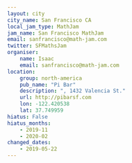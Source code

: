 ```yaml
---
layout: city
city_name: San Francisco CA
local_jam_type: MathJam
jam_name: San Francisco MathJam
email: sanfrancisco@math-jam.com
twitter: SFMathsJam
organiser:
    name: Isaac
    email: sanfrancisco@math-jam.com
location:
    group: north-america
    pub_name: "Pi Bar"
    description: ", 1432 Valencia St."
    url: http://pibarsf.com
    lon: -122.420538
    lat: 37.749959
hiatus: False
hiatus_months:
    - 2019-11
    - 2020-02
changed_dates:
    - 2019-05-22
---
```

